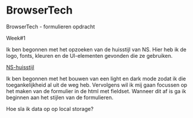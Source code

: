 # BrowserTech
BrowserTech - formulieren opdracht

Week#1

Ik ben begonnen met het opzoeken van de huisstijl van NS. Hier heb ik de logo, fonts, kleuren en de UI-elementen gevonden die ze gebruiken.

<a href="https://www.ns.nl/platform/resources.html">NS-huisstijl</a>

Ik ben begonnen met het bouwen van een light en dark mode zodat ik die toegankelijkheid al uit de weg heb. Vervolgens wil ik mij gaan focussen op het maken van de formulier in de html met fieldset. Wanneer dit af is ga ik beginnen aan het stijlen van de formulieren.

Hoe sla ik data op op local storage?